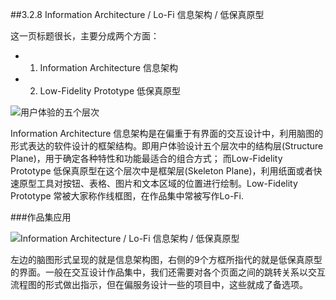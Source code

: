 ##3.2.8 Information Architecture / Lo-Fi 信息架构 / 低保真原型


这一页标题很长，主要分成两个方面：  
 
* 1. Information Architecture 信息架构  
* 2. Low-Fidelity Prototype 低保真原型

![用户体验的五个层次](http://kitpic.makebi.net/id/ued/5ofue.png)

Information Architecture 信息架构是在偏重于有界面的交互设计中，利用脑图的形式表达的软件设计的框架结构。即用户体验设计五个层次中的结构层(Structure Plane)，用于确定各种特性和功能最适合的组合方式； 而Low-Fidelity Prototype 低保真原型在这个层次中是框架层(Skeleton Plane)，利用纸面或者快速原型工具对按钮、表格、图片和文本区域的位置进行绘制。Low-Fidelity Prototype 常被大家称作线框图，在作品集中常被写作Lo-Fi.

###作品集应用



![Information Architecture / Lo-Fi 信息架构 / 低保真原型](http://kitpic.makebi.net/id/ued/1-19.jpg)

左边的脑图形式呈现的就是信息架构图，右侧的9个方框所指代的就是低保真原型的界面。一般在交互设计作品集中，我们还需要对各个页面之间的跳转关系以交互流程图的形式做出指示，但在偏服务设计一些的项目中，这些就成了备选项。



